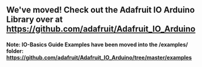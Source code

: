 ## We've moved! Check out the Adafruit IO Arduino Library over at https://github.com/adafruit/Adafruit_IO_Arduino

#### Note: IO-Basics Guide Examples have been moved into the /examples/ folder: https://github.com/adafruit/Adafruit_IO_Arduino/tree/master/examples
